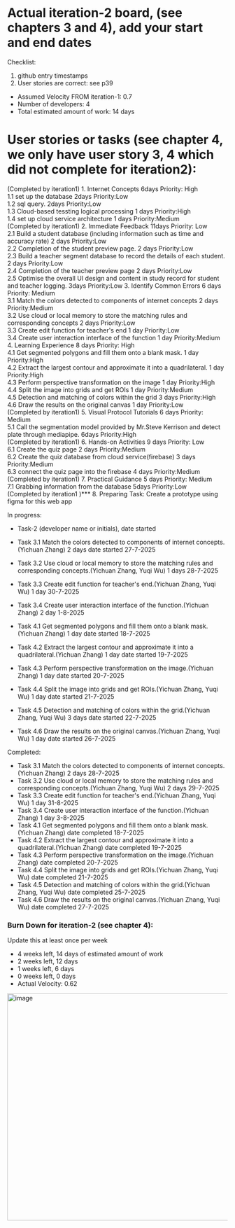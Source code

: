 # Actual iteration-2 board, (see chapters 3 and 4), add your start and end dates 

Checklist: 
1. github entry timestamps
2. User stories are correct: see p39

* Assumed Velocity FROM iteration-1: 0.7 
* Number of developers: 4
* Total estimated amount of work: 14 days

# User stories or tasks (see chapter 4, we only have user story 3, 4 which did not complete for iteration2):
(Completed by iteration1) 1. Internet Concepts  6days Priority: High  
  1.1 set up the database 2days Priority:Low   
  1.2 sql query. 2days Priority:Low  
  1.3 Cloud-based tessting logical processing 1 days Priority:High    
  1.4 set up cloud service architecture 1 days Priority:Medium  
(Completed by iteration1) 2. Immediate Feedback  11days Priority: Low  
  2.1 Build a student database (including information such as time and accuracy rate) 2 days Priority:Low  
  2.2 Completion of the student preview page. 2 days Priority:Low  
  2.3 Build a teacher segment database to record the details of each student.  2 days Priority:Low  
  2.4 Completion of the teacher preview page 2 days Priority:Low  
  2.5 Optimise the overall UI design and content in study record for student and teacher logging. 3days Priority:Low 
3. Identify Common Errors  6 days Priority: Medium  
   3.1 Match the colors detected to components of internet concepts 2 days Priority:Medium  
   3.2 Use cloud or local memory to store the matching rules and corresponding concepts 2 days Priority:Low  
   3.3 Create edit function for teacher's end 1 day Priority:Low  
   3.4 Create user interaction interface of the function 1 day Priority:Medium  
4. Learning Experience 8 days Priority: High  
   4.1 Get segmented polygons and fill them onto a blank mask.  1 day Priority:High  
   4.2 Extract the largest contour and approximate it into a quadrilateral.  1 day Priority:High  
   4.3 Perform perspective transformation on the image  1 day Priority:High  
   4.4 Split the image into grids and get ROIs  1 day Priority:Medium  
   4.5 Detection and matching of colors within the grid  3 days Priority:High  
   4.6 Draw the results on the original canvas  1 day Priority:Low  
(Completed by iteration1) 5. Visual Protocol Tutorials 6 days Priority: Medium  
  5.1 Call the segmentation model provided by Mr.Steve Kerrison and detect plate through mediapipe.  6days Priority:High        
(Completed by iteration1) 6. Hands-on Activities 9 days Priority: Low        
  6.1 Create the quiz page 2 days Priority:Medium  
  6.2 Create the quiz database from cloud service(firebase) 3 days Priority:Medium  
  6.3 connect the quiz page into the firebase 4 days Priority:Medium
(Completed by iteration1) 7. Practical Guidance 5 days Priority: Medium    
  7.1 Grabbing information from the database 5days Priority:Low    
(Completed by iteration1 )*** 8. Preparing Task: Create a prototype using figma for this web app  

In progress:
* Task-2 (developer name or initials), date started

* Task 3.1 Match the colors detected to components of internet concepts.(Yichuan Zhang) 2 days date started 27-7-2025  
* Task 3.2 Use cloud or local memory to store the matching rules and corresponding concepts.(Yichuan Zhang, Yuqi Wu) 1 days 28-7-2025  
* Task 3.3 Create edit function for teacher's end.(Yichuan Zhang, Yuqi Wu) 1 day 30-7-2025  
* Task 3.4 Create user interaction interface of the function.(Yichuan Zhang) 2 day 1-8-2025  
* Task 4.1 Get segmented polygons and fill them onto a blank mask.(Yichuan Zhang) 1 day date started 18-7-2025  
* Task 4.2 Extract the largest contour and approximate it into a quadrilateral.(Yichuan Zhang) 1 day date started 19-7-2025  
* Task 4.3 Perform perspective transformation on the image.(Yichuan Zhang) 1 day date started 20-7-2025  
* Task 4.4 Split the image into grids and get ROIs.(Yichuan Zhang, Yuqi Wu) 1 day date started 21-7-2025  
* Task 4.5 Detection and matching of colors within the grid.(Yichuan Zhang, Yuqi Wu) 3 days date started 22-7-2025  
* Task 4.6 Draw the results on the original canvas.(Yichuan Zhang, Yuqi Wu) 1 day date started 26-7-2025  
  
Completed:
* Task 3.1 Match the colors detected to components of internet concepts.(Yichuan Zhang) 2 days 28-7-2025  
* Task 3.2 Use cloud or local memory to store the matching rules and corresponding concepts.(Yichuan Zhang, Yuqi Wu) 2 days 29-7-2025  
* Task 3.3 Create edit function for teacher's end.(Yichuan Zhang, Yuqi Wu) 1 day 31-8-2025  
* Task 3.4 Create user interaction interface of the function.(Yichuan Zhang) 1 day 3-8-2025  
* Task 4.1 Get segmented polygons and fill them onto a blank mask.(Yichuan Zhang) date completed 18-7-2025  
* Task 4.2 Extract the largest contour and approximate it into a quadrilateral.(Yichuan Zhang) date completed 19-7-2025  
* Task 4.3 Perform perspective transformation on the image.(Yichuan Zhang) date completed 20-7-2025  
* Task 4.4 Split the image into grids and get ROIs.(Yichuan Zhang, Yuqi Wu) date completed 21-7-2025  
* Task 4.5 Detection and matching of colors within the grid.(Yichuan Zhang, Yuqi Wu) date completed 25-7-2025  
* Task 4.6 Draw the results on the original canvas.(Yichuan Zhang, Yuqi Wu) date completed 27-7-2025  


### Burn Down for iteration-2 (see chapter 4):
Update this at least once per week
* 4 weeks left, 14 days of estimated amount of work 
* 2 weeks left, 12 days
* 1 weeks left, 6 days
* 0 weeks left, 0 days
* Actual Velocity: 0.62
<img width="778" height="519" alt="image" src="https://github.com/user-attachments/assets/1495e49c-4b66-4a26-990d-730e31fe6735" />
 

